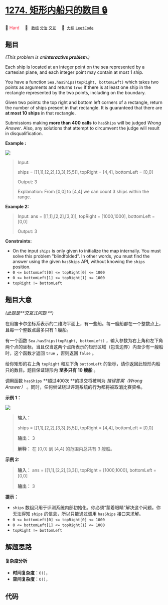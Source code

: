 # [1274. 矩形内船只的数目 🔒](https://2xiao.github.io/leetcode-js/problem/1274.html)

🔴 <font color=#ff334b>Hard</font>&emsp; 🔖&ensp; [`数组`](/tag/array.md) [`分治`](/tag/divide-and-conquer.md) [`交互`](/tag/interactive.md)&emsp; 🔗&ensp;[`力扣`](https://leetcode.cn/problems/number-of-ships-in-a-rectangle) [`LeetCode`](https://leetcode.com/problems/number-of-ships-in-a-rectangle)

## 题目

_(This problem is an**interactive problem**.)_

Each ship is located at an integer point on the sea represented by a cartesian
plane, and each integer point may contain at most 1 ship.

You have a function `Sea.hasShips(topRight, bottomLeft)` which takes two
points as arguments and returns `true` If there is at least one ship in the
rectangle represented by the two points, including on the boundary.

Given two points: the top right and bottom left corners of a rectangle, return
the number of ships present in that rectangle. It is guaranteed that there are
**at most 10 ships** in that rectangle.

Submissions making **more than 400 calls** to `hasShips` will be judged _Wrong
Answer_. Also, any solutions that attempt to circumvent the judge will result
in disqualification.



**Example :**

![](https://fastly.jsdelivr.net/gh/doocs/leetcode@main/solution/1200-1299/1274.Number%20of%20Ships%20in%20a%20Rectangle/images/1445_example_1.png)

> Input: 
> 
> ships = [[1,1],[2,2],[3,3],[5,5]], topRight = [4,4], bottomLeft = [0,0]
> 
> Output: 3
> 
> Explanation: From [0,0] to [4,4] we can count 3 ships within the range.

**Example 2:**

> Input: ans = [[1,1],[2,2],[3,3]], topRight = [1000,1000], bottomLeft = [0,0]
> 
> Output: 3

**Constraints:**

  * On the input `ships` is only given to initialize the map internally. You must solve this problem "blindfolded". In other words, you must find the answer using the given `hasShips` API, without knowing the `ships` position.
  * `0 <= bottomLeft[0] <= topRight[0] <= 1000`
  * `0 <= bottomLeft[1] <= topRight[1] <= 1000`
  * `topRight != bottomLeft`


## 题目大意

_(此题是**交互式问题  **)_

在用笛卡尔坐标系表示的二维海平面上，有一些船。每一艘船都在一个整数点上，且每一个整数点最多只有 1 艘船。

有一个函数 `Sea.hasShips(topRight, bottomLeft)`
，输入参数为右上角和左下角两个点的坐标，当且仅当这两个点所表示的矩形区域（包含边界）内至少有一艘船时，这个函数才返回 `true` ，否则返回
`false` 。

给你矩形的右上角 `topRight` 和左下角 `bottomLeft` 的坐标，请你返回此矩形内船只的数目。题目保证矩形内 **至多只有 10 艘船**
。

调用函数 `hasShips` **超过400次  **的提交将被判为 _错误答案（Wrong Answer）_
。同时，任何尝试绕过评测系统的行为都将被取消比赛资格。



**示例 1：**

![](https://fastly.jsdelivr.net/gh/doocs/leetcode@main/solution/1200-1299/1274.Number%20of%20Ships%20in%20a%20Rectangle/images/1445_example_1.png)

> 
> 
> 
> 
> 
> **输入：**
> 
> ships = [[1,1],[2,2],[3,3],[5,5]], topRight = [4,4], bottomLeft = [0,0]
> 
> **输出：** 3
> 
> **解释：** 在 [0,0] 到 [4,4] 的范围内总共有 3 艘船。
> 
> 

**示例 2:**

> 
> 
> 
> 
> 
> **输入：** ans = [[1,1],[2,2],[3,3]], topRight = [1000,1000], bottomLeft = [0,0]
> 
> **输出：** 3
> 
> 



**提示：**

  * `ships` 数组只用于评测系统内部初始化。你必须“蒙着眼睛”解决这个问题。你无法得知 `ships` 的信息，所以只能通过调用 `hasShips` 接口来求解。
  * `0 <= bottomLeft[0] <= topRight[0] <= 1000`
  * `0 <= bottomLeft[1] <= topRight[1] <= 1000`
  * `topRight != bottomLeft`




## 解题思路

#### 复杂度分析

- **时间复杂度**：`O()`，
- **空间复杂度**：`O()`，

## 代码

```javascript

```